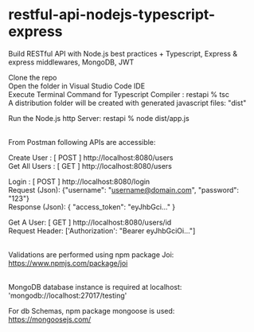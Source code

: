 # restful-api-nodejs-typescript-express
Build RESTful API with Node.js best practices + Typescript, Express &amp; express middlewares, MongoDB, JWT

Clone the repo <br/>
Open the folder in Visual Studio Code IDE <br/>
Execute Terminal Command for Typescript Compiler :  restapi % tsc <br/> 
A distribution folder will be created with generated javascript files: "dist" <br/>

Run the Node.js http Server:   restapi % node dist/app.js <br/><br/>

From Postman following APIs are accessible:<br/>

Create User :    [ POST ] http://localhost:8080/users <br/>
Get All Users :    [ GET ] http://localhost:8080/users <br/>

Login :    [ POST ] http://localhost:8080/login <br/>
Request (Json): {"username": "username@domain.com", "password": "123"} <br/>
Response (Json): {
    "access_token": "eyJhbGci..."
} <br/>

Get A User: [ GET ] http://localhost:8080/users/id <br/>
Request Header: ['Authorization': "Bearer eyJhbGciOi..."] <br/><br/>

Validations are performed using npm package Joi:<br/>
https://www.npmjs.com/package/joi <br/><br/>

MongoDB database instance is required at localhost: <br/>
'mongodb://localhost:27017/testing' <br/>

For db Schemas, npm package mongoose is used: <br/>
https://mongoosejs.com/

